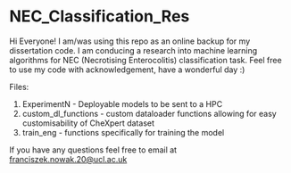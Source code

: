 # NEC_Classification_Res
Hi Everyone!
I am/was using this repo as an online backup for my dissertation code. I am conducing a research into machine learning algorithms for NEC (Necrotising Enterocolitis) classification task. Feel free to use my code with acknowledgement, have a wonderful day :)

Files:
1. ExperimentN - Deployable models to be sent to a HPC
2. custom_dl_functions - custom dataloader functions allowing for easy customisability of CheXpert dataset
3. train_eng - functions specifically for training the model

If you have any questions feel free to email at franciszek.nowak.20@ucl.ac.uk
